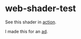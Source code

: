 # web-shader-test

See this shader in [action](https://mapehe.github.io/web-shader-test/index.html).

I made this for an [ad](https://three-consulting.github.io/threepoint-ad/).

